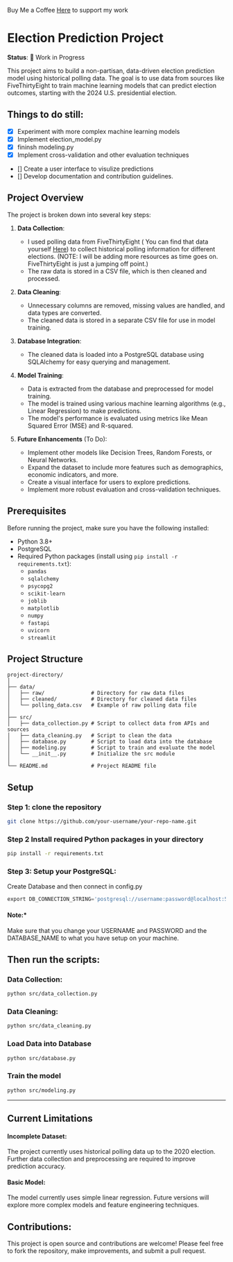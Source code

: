 Buy Me a Coffee [Here](https://ko-fi.com/keithpotz) to support my work 
# Election Prediction Project

**Status**: 🚧 Work in Progress

This project aims to build a non-partisan, data-driven election prediction model using historical polling data. The goal is to use data from sources like FiveThirtyEight to train machine learning models that can predict election outcomes, starting with the 2024 U.S. presidential election.

## Things to do still:
- [x] Experiment with more complex machine learning models
- [x] Implement  election_model.py
- [x] fininsh modeling.py
- [x] Implement cross-validation and other evaluation techniques
- [] Create a user interface to visulize predictions
- [] Develop documentation and contribution guidelines.

## Project Overview

The project is broken down into several key steps:

1. **Data Collection**: 
   - I used polling data from FiveThirtyEight ( You can find that data yourself [Here](https://github.com/fivethirtyeight/data/tree/master/polls)) to collect historical polling information for different elections. (NOTE: I will be adding more resources as time goes on. FiveThirtyEight is just a jumping off point.)
   - The raw data is stored in a CSV file, which is then cleaned and processed.

2. **Data Cleaning**: 
   - Unnecessary columns are removed, missing values are handled, and data types are converted.
   - The cleaned data is stored in a separate CSV file for use in model training.

3. **Database Integration**: 
   - The cleaned data is loaded into a PostgreSQL database using SQLAlchemy for easy querying and management.

4. **Model Training**: 
   - Data is extracted from the database and preprocessed for model training.
   - The model is trained using various machine learning algorithms (e.g., Linear Regression) to make predictions.
   - The model's performance is evaluated using metrics like Mean Squared Error (MSE) and R-squared.

5. **Future Enhancements** (To Do):
   - Implement other models like Decision Trees, Random Forests, or Neural Networks.
   - Expand the dataset to include more features such as demographics, economic indicators, and more.
   - Create a visual interface for users to explore predictions.
   - Implement more robust evaluation and cross-validation techniques.

## Prerequisites

Before running the project, make sure you have the following installed:

- Python 3.8+
- PostgreSQL
- Required Python packages (install using `pip install -r requirements.txt`):
  - `pandas`
  - `sqlalchemy`
  - `psycopg2`
  - `scikit-learn`
  - `joblib`
  - `matplotlib`
  - `numpy`
  - `fastapi`
  - `uvicorn`
  - `streamlit`


## Project Structure

```plaintext
project-directory/
│
├── data/
│   ├── raw/               # Directory for raw data files
│   ├── cleaned/           # Directory for cleaned data files
│   └── polling_data.csv   # Example of raw polling data file
│
├── src/
│   ├── data_collection.py # Script to collect data from APIs and sources
│   ├── data_cleaning.py   # Script to clean the data
│   ├── database.py        # Script to load data into the database
│   ├── modeling.py        # Script to train and evaluate the model
│   └── __init__.py        # Initialize the src module
│
└── README.md              # Project README file

 ```
 ## Setup
### Step 1: clone the repository

```bash
git clone https://github.com/your-username/your-repo-name.git
```
### Step 2 Install required Python packages in your directory

```bash
pip install -r requirements.txt
```

### Step 3: Setup your PostgreSQL:
Create Database and then connect in config.py
```python
export DB_CONNECTION_STRING='postgresql://username:password@localhost:5432/your_database_name'
```
#### **Note:*** 
Make sure that you change your USERNAME and PASSWORD and the DATABASE_NAME to what you have setup on your machine.

## Then run the scripts:

### Data Collection:
```bash
python src/data_collection.py
```
### Data Cleaning:
```bash
python src/data_cleaning.py
```

### Load Data into Database

```bash
python src/database.py
```

### Train the model

```bash
python src/modeling.py
```

---

## Current Limitations

#### Incomplete Dataset: 
The project currently uses historical polling data up to the 2020 election. Further data collection and preprocessing are required to improve prediction accuracy.

#### Basic Model:

The model currently uses simple linear regression. Future versions will explore more complex models and feature engineering techniques.



## Contributions:

This project is open source and contributions are welcome! Please feel free to fork the repository, make improvements, and submit a pull request.
